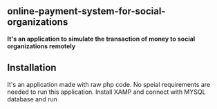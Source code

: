 ## online-payment-system-for-social-organizations
**It's an application to simulate the transaction of money to social organizations remotely**
## Installation
It's an application made with raw php code. No speial requirements are needed to run this application. Install XAMP and connect with MYSQL database and run
